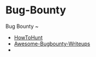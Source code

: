 # Bug-Bounty
Bug Bounty ~ 

- [HowToHunt](https://github.com/KathanP19/HowToHunt)
- [Awesome-Bugbounty-Writeups](https://github.com/devanshbatham/Awesome-Bugbounty-Writeups)
- []()
